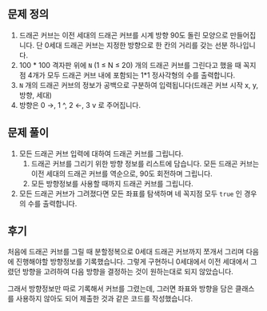 ## 문제 정의

1. 드래곤 커브는 이전 세대의 드래곤 커브를 시계 방향 90도 돌린 모양으로 만들어집니다. 단 0세대 드래곤 커브는 지정한 방향으로 한 칸의 거리를 갖는 선분 하나입니다.
2. 100 * 100 격자판 위에 `N` (1 ≤ N ≤ 20) 개의 드래곤 커브를 그린다고 했을 때 꼭지점 4개가 모두 드래곤 커브 내에 포함되는 1*1 정사각형의 수를 출력합니다.
3. `N` 개의 드래곤 커브의 정보가 공백으로 구분하여 입력됩니다(드래곤 커브 시작 x, y, 방향, 세대)
4. 방향은 0 →, 1 ^, 2 ←, 3 v 로 주어집니다.

## 문제 풀이

1. 모든 드래곤 커브 입력에 대하여 드래곤 커브를 그립니다.
    1. 드래곤 커브를 그리기 위한 방향 정보를 리스트에 담습니다. 모든 드래곤 커브는 이전 세대의 드래곤 커브를 역순으로, 90도 회전하며 그립니다.
    2. 모든 방향정보를 사용할 때까지 드래곤 커브를 그립니다.
2. 모든 드래곤 커브가 그려졌다면 모든 좌표를 탐색하며 네 꼭지점 모두 `true` 인 경우의 수를 출력합니다.

## 후기

처음에 드래곤 커브를 그릴 때 분할정복으로 0세대 드래곤 커브까지 쪼개서 그리며 다음에 진행해야할 방향정보를 기록했습니다.  그렇게 구현하니 0세대에서 이전 세대에서 그렸던 방향을 고려하여 다음 방향을 결정하는 것이 원하는대로 되지 않았습니다.

그래서 방향정보만 따로 기록해서 커브를 그렸는데, 그러면 좌표와 방향을 담은 클래스를 사용하지 않아도 되어 제출한 것과 같은 코드를 작성했습니다.